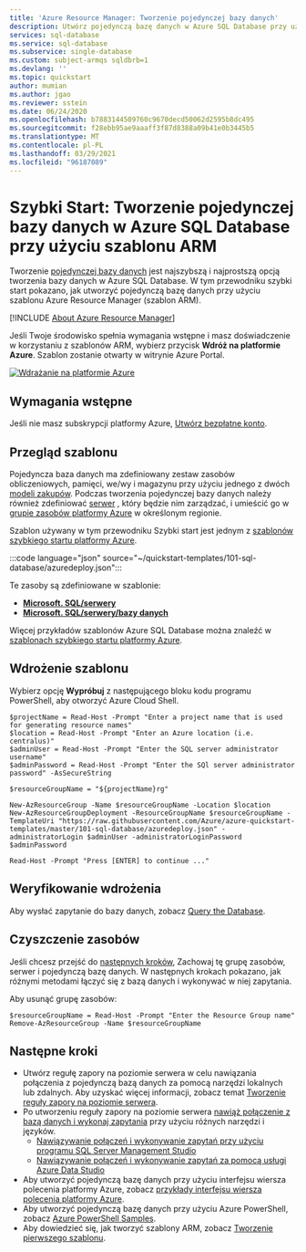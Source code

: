 ```yaml
---
title: 'Azure Resource Manager: Tworzenie pojedynczej bazy danych'
description: Utwórz pojedynczą bazę danych w Azure SQL Database przy użyciu szablonu Azure Resource Manager.
services: sql-database
ms.service: sql-database
ms.subservice: single-database
ms.custom: subject-armqs sqldbrb=1
ms.devlang: ''
ms.topic: quickstart
author: mumian
ms.author: jgao
ms.reviewer: sstein
ms.date: 06/24/2020
ms.openlocfilehash: b7883144509760c9670decd50062d2595b8dc495
ms.sourcegitcommit: f28ebb95ae9aaaff3f87d8388a09b41e0b3445b5
ms.translationtype: MT
ms.contentlocale: pl-PL
ms.lasthandoff: 03/29/2021
ms.locfileid: "96187089"
---
```

# <a name="quickstart-create-a-single-database-in-azure-sql-database-using-an-arm-template"></a>Szybki Start: Tworzenie pojedynczej bazy danych w Azure SQL Database przy użyciu szablonu ARM

Tworzenie [pojedynczej bazy danych](single-database-overview.md) jest najszybszą i najprostszą opcją tworzenia bazy danych w Azure SQL Database. W tym przewodniku szybki start pokazano, jak utworzyć pojedynczą bazę danych przy użyciu szablonu Azure Resource Manager (szablon ARM).

[!INCLUDE [About Azure Resource Manager](../../../includes/resource-manager-quickstart-introduction.md)]

Jeśli Twoje środowisko spełnia wymagania wstępne i masz doświadczenie w korzystaniu z szablonów ARM, wybierz przycisk **Wdróż na platformie Azure**. Szablon zostanie otwarty w witrynie Azure Portal.

[![Wdrażanie na platformie Azure](../../media/template-deployments/deploy-to-azure.svg)](https://portal.azure.com/#create/Microsoft.Template/uri/https%3A%2F%2Fraw.githubusercontent.com%2FAzure%2Fazure-quickstart-templates%2Fmaster%2F101-sql-database%2Fazuredeploy.json)

## <a name="prerequisites"></a>Wymagania wstępne

Jeśli nie masz subskrypcji platformy Azure, [Utwórz bezpłatne konto](https://azure.microsoft.com/free/).

## <a name="review-the-template"></a>Przegląd szablonu

Pojedyncza baza danych ma zdefiniowany zestaw zasobów obliczeniowych, pamięci, we/wy i magazynu przy użyciu jednego z dwóch [modeli zakupów](purchasing-models.md). Podczas tworzenia pojedynczej bazy danych należy również zdefiniować [serwer](logical-servers.md) , który będzie nim zarządzać, i umieścić go w [grupie zasobów platformy Azure](../../active-directory-b2c/overview.md) w określonym regionie.

Szablon używany w tym przewodniku Szybki start jest jednym z [szablonów szybkiego startu platformy Azure](https://azure.microsoft.com/resources/templates/101-sql-database/).

:::code language="json" source="~/quickstart-templates/101-sql-database/azuredeploy.json":::

Te zasoby są zdefiniowane w szablonie:

- [**Microsoft. SQL/serwery**](/azure/templates/microsoft.sql/servers)
- [**Microsoft. SQL/serwery/bazy danych**](/azure/templates/microsoft.sql/servers/databases)

Więcej przykładów szablonów Azure SQL Database można znaleźć w [szablonach szybkiego startu platformy Azure](https://azure.microsoft.com/resources/templates/?resourceType=Microsoft.Sql&pageNumber=1&sort=Popular).

## <a name="deploy-the-template"></a>Wdrożenie szablonu

Wybierz opcję **Wypróbuj** z następującego bloku kodu programu PowerShell, aby otworzyć Azure Cloud Shell.

```azurepowershell-interactive
$projectName = Read-Host -Prompt "Enter a project name that is used for generating resource names"
$location = Read-Host -Prompt "Enter an Azure location (i.e. centralus)"
$adminUser = Read-Host -Prompt "Enter the SQL server administrator username"
$adminPassword = Read-Host -Prompt "Enter the SQl server administrator password" -AsSecureString

$resourceGroupName = "${projectName}rg"

New-AzResourceGroup -Name $resourceGroupName -Location $location
New-AzResourceGroupDeployment -ResourceGroupName $resourceGroupName -TemplateUri "https://raw.githubusercontent.com/Azure/azure-quickstart-templates/master/101-sql-database/azuredeploy.json" -administratorLogin $adminUser -administratorLoginPassword $adminPassword

Read-Host -Prompt "Press [ENTER] to continue ..."
```

## <a name="validate-the-deployment"></a>Weryfikowanie wdrożenia

Aby wysłać zapytanie do bazy danych, zobacz [Query the Database](single-database-create-quickstart.md#query-the-database).

## <a name="clean-up-resources"></a>Czyszczenie zasobów

Jeśli chcesz przejść do [następnych kroków](#next-steps), Zachowaj tę grupę zasobów, serwer i pojedynczą bazę danych. W następnych krokach pokazano, jak różnymi metodami łączyć się z bazą danych i wykonywać w niej zapytania.

Aby usunąć grupę zasobów:

```azurepowershell-interactive
$resourceGroupName = Read-Host -Prompt "Enter the Resource Group name"
Remove-AzResourceGroup -Name $resourceGroupName
```

## <a name="next-steps"></a>Następne kroki

- Utwórz regułę zapory na poziomie serwera w celu nawiązania połączenia z pojedynczą bazą danych za pomocą narzędzi lokalnych lub zdalnych. Aby uzyskać więcej informacji, zobacz temat [Tworzenie reguły zapory na poziomie serwera](firewall-create-server-level-portal-quickstart.md).
- Po utworzeniu reguły zapory na poziomie serwera [nawiąż połączenie z bazą danych i wykonaj zapytania](connect-query-content-reference-guide.md) przy użyciu różnych narzędzi i języków.
  - [Nawiązywanie połączeń i wykonywanie zapytań przy użyciu programu SQL Server Management Studio](connect-query-ssms.md)
  - [Nawiązywanie połączeń i wykonywanie zapytań za pomocą usługi Azure Data Studio](/sql/azure-data-studio/quickstart-sql-database?toc=%2fazure%2fsql-database%2ftoc.json)
- Aby utworzyć pojedynczą bazę danych przy użyciu interfejsu wiersza polecenia platformy Azure, zobacz [przykłady interfejsu wiersza polecenia platformy Azure](az-cli-script-samples-content-guide.md).
- Aby utworzyć pojedynczą bazę danych przy użyciu Azure PowerShell, zobacz [Azure PowerShell Samples](powershell-script-content-guide.md).
- Aby dowiedzieć się, jak tworzyć szablony ARM, zobacz [Tworzenie pierwszego szablonu](../../azure-resource-manager/templates/template-tutorial-create-first-template.md).